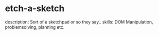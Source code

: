# etch-a-sketch
description: Sort of a sketchpad or so they say..
skills: DOM Manipulation, problemsolving, planning etc.

